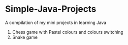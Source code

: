 # Simple-Java-Projects
A compilation of my mini projects in learning Java

1. Chess game with Pastel colours and colours switching
2. Snake game
